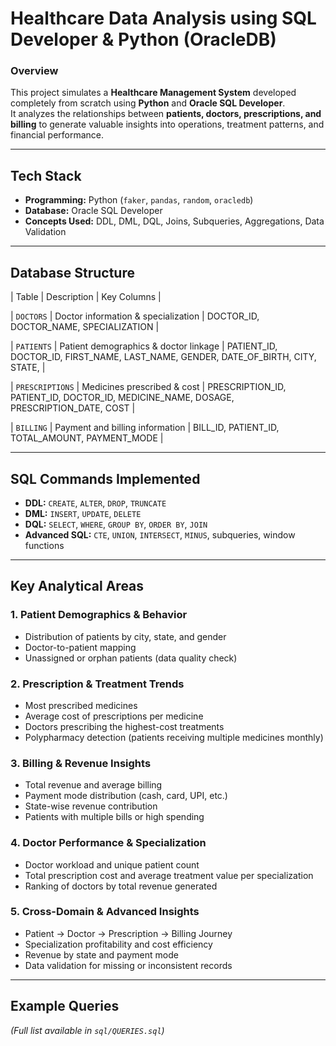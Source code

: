# Healthcare Data Analysis using SQL Developer & Python (OracleDB)

### Overview
This project simulates a **Healthcare Management System** developed completely from scratch using **Python** and **Oracle SQL Developer**.  
It analyzes the relationships between **patients, doctors, prescriptions, and billing** to generate valuable insights into operations, treatment patterns, and financial performance.

---

## Tech Stack
- **Programming:** Python (`faker`, `pandas`, `random`, `oracledb`)
- **Database:** Oracle SQL Developer
- **Concepts Used:** DDL, DML, DQL, Joins, Subqueries, Aggregations, Data Validation

---

## Database Structure

| Table | Description | Key Columns |

| `DOCTORS` | Doctor information & specialization | DOCTOR_ID, DOCTOR_NAME, SPECIALIZATION |

| `PATIENTS` | Patient demographics & doctor linkage | PATIENT_ID, DOCTOR_ID, FIRST_NAME, LAST_NAME, GENDER, DATE_OF_BIRTH, CITY, STATE, |

| `PRESCRIPTIONS` | Medicines prescribed & cost | PRESCRIPTION_ID, PATIENT_ID, DOCTOR_ID, MEDICINE_NAME, DOSAGE, PRESCRIPTION_DATE, COST |

| `BILLING` | Payment and billing information | BILL_ID, PATIENT_ID, TOTAL_AMOUNT, PAYMENT_MODE |

---

## SQL Commands Implemented
- **DDL:** `CREATE`, `ALTER`, `DROP`, `TRUNCATE`
- **DML:** `INSERT`, `UPDATE`, `DELETE`
- **DQL:** `SELECT`, `WHERE`, `GROUP BY`, `ORDER BY`, `JOIN`
- **Advanced SQL:** `CTE`, `UNION`, `INTERSECT`, `MINUS`, subqueries, window functions

---

## Key Analytical Areas

### 1. Patient Demographics & Behavior
- Distribution of patients by city, state, and gender  
- Doctor-to-patient mapping  
- Unassigned or orphan patients (data quality check)

### 2. Prescription & Treatment Trends
- Most prescribed medicines  
- Average cost of prescriptions per medicine  
- Doctors prescribing the highest-cost treatments  
- Polypharmacy detection (patients receiving multiple medicines monthly)

### 3. Billing & Revenue Insights
- Total revenue and average billing  
- Payment mode distribution (cash, card, UPI, etc.)  
- State-wise revenue contribution  
- Patients with multiple bills or high spending

### 4. Doctor Performance & Specialization
- Doctor workload and unique patient count  
- Total prescription cost and average treatment value per specialization  
- Ranking of doctors by total revenue generated

### 5. Cross-Domain & Advanced Insights
- Patient → Doctor → Prescription → Billing Journey  
- Specialization profitability and cost efficiency  
- Revenue by state and payment mode  
- Data validation for missing or inconsistent records

---

## Example Queries
*(Full list available in `sql/QUERIES.sql`)*
